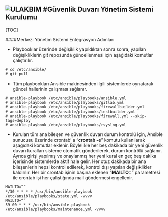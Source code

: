 ![ULAKBIM](../img/ulakbim.jpg)
#Güvenlik Duvarı Yönetim Sistemi Kurulumu
------------------------------------------

[TOC]



####Merkezi Yönetim Sistemi Entegrasyon Adımları
* Playbooklar üzerinde değişiklik yapıldıktan sonra sonra, yapılan değişikliklerin git reposunda güncellenmesi için aşağıdaki komutlar çalıştırılır.

```
# cd /etc/ansible/
# git pull
```
* Tüm playbookları Ansible makinesinden ilgili sistemlerde oynatarak güncel hallerinin çalışması sağlanır.

```
# ansible-playbook /etc/ansible/playbooks/ansible.yml
# ansible-playbook /etc/ansible/playbooks/gitlab.yml
# ansible-playbook /etc/ansible/playbooks/firewallbuilder.yml
# ansible-playbook /etc/ansible/playbooks/testbuilder.yml
# ansible-playbook /etc/ansible/playbooks/firewall.yml --skip-tags=deploy
# ansible-playbook /etc/ansible/playbooks/rsyslog.yml
```

* Kurulan tüm ana bileşen ve güvenlik duvarı durum kontrolü için, Ansible sunucusu üzerinde crontab’ a “**crontab -e**” komutu kullanılarak aşağıdaki komutlar eklenir. 
Böylelikle her beş dakikada bir yeni güvenlik duvarı kuralları sisteme otomatik gönderilerek, durum kontrölü sağlanır. 
Ayrıca girişi yapılmış ve onaylanmış her yeni kural en geç beş dakika içerisinde sistemlerde aktif hale gelir.
Her otuz dakikada bir ana bileşenlerin hepsi kontrol edilerek, kontrol dışı yapılan değişiklikler kaldırılır. 
Her bir crontab işinin başına eklenen “**MAILTO=**” parametresi ile crontab işi her çalıştığında mail göndermesi engellenir.

```
MAILTO=“”
*/30 * * * * /usr/bin/ansible-playbook /etc/ansible/playbooks/state.yml -vvvv
MAILTO=“”
59 00 * * * /usr/bin/ansible-playbook /etc/ansible/playbooks/maintenance.yml -vvvv
```

